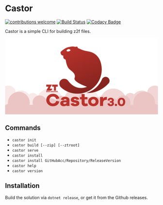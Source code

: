 # Castor

[![contributions welcome](https://img.shields.io/badge/contributions-welcome-brightgreen.svg?style=flat)](https://github.com/ZtModArchive/Castor/issues)
[![Build Status](https://app.travis-ci.com/ZtModArchive/Castor.svg?branch=main)](https://app.travis-ci.com/ZtModArchive/Castor)
[![Codacy Badge](https://app.codacy.com/project/badge/Grade/5acf441a439d4bbcbf06a66c67bb771a)](https://www.codacy.com/gh/ZtModArchive/Castor/dashboard?utm_source=github.com&amp;utm_medium=referral&amp;utm_content=ZtModArchive/Castor&amp;utm_campaign=Badge_Grade)

Castor is a simple CLI for building z2f files.

<img src="castor3-github-social-preview.png" alt="Arluq logo"/>

## Commands

  * `castor init`
  * `castor build [--zip] [--ztroot]`
  * `castor serve`
  * `castor install`
  * `castor install GitHubAcc/Repository/ReleaseVersion`
  * `castor help`
  * `castor version`

## Installation
Build the solution via `dotnet release`, or get it from the Github releases.
